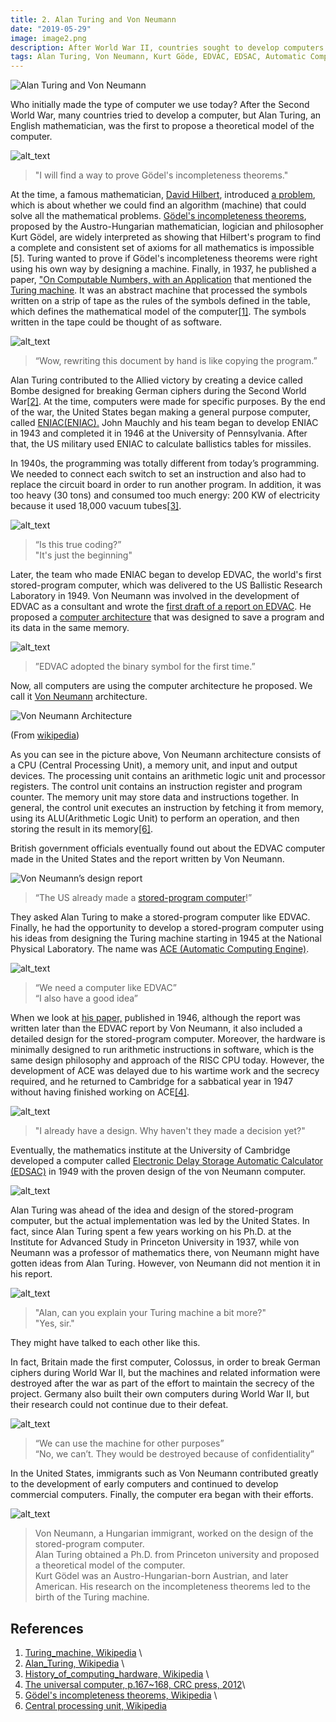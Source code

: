 ```yaml
---
title: 2. Alan Turing and Von Neumann
date: "2019-05-29"
image: image2.png
description: After World War II, countries sought to develop computers. Alan Turing first proposed a theoretical computer model, influencing the design of modern computing. He aimed to prove Gödel's incompleteness theorems by designing a theoretical machine, leading to the Turing machine concept. Concurrently, the U.S. developed ENIAC, a general-purpose computer, evolving into the EDVAC with Von Neumann's input, establishing the foundation for modern computer architecture...
tags: Alan Turing, Von Neumann, Kurt Göde, EDVAC, EDSAC, Automatic Computing Engine
---
```



![ Alan Turing and Von Neumann](images/image2.png " Alan Turing and Von Neumann size:70%")

Who initially made the type of computer we use today? After the Second World War,  many countries tried to develop a computer, but Alan Turing, an English mathematician, was the first to propose a theoretical model of the computer.


![alt_text](images/image13.png)
> "I will find a way to prove Gödel's incompleteness theorems."

At the time, a famous mathematician, [David Hilbert](https://en.wikipedia.org/wiki/David_Hilbert), introduced [a problem](https://en.wikipedia.org/wiki/Hilbert%27s_second_problem), which is about whether we could find an algorithm (machine) that could solve all the mathematical problems. [Gödel's incompleteness theorems](https://en.wikipedia.org/wiki/G%C3%B6del%27s_incompleteness_theorems), proposed by the Austro-Hungarian mathematician, logician and philosopher Kurt Gödel, are widely interpreted as showing that Hilbert's program to find a complete and consistent set of axioms for all mathematics is impossible [5]. Turing wanted to prove if Gödel's incompleteness theorems were right using his own way by designing a machine. Finally, in 1937, he published a paper, ["On Computable Numbers, with an Application](https://www.cs.virginia.edu/~robins/Turing_Paper_1936.pdf) that mentioned the [Turing machine](https://en.wikipedia.org/wiki/Turing_machine). It was an abstract machine that processed the symbols written on a strip of tape as the rules of the symbols defined in the table, which defines the mathematical model of the computer[&#91;1&#93;][1]. The symbols written in the tape could be thought of as software.

![alt_text](images/image8.png)
> “Wow, rewriting this document by hand is like copying the program.”

Alan Turing contributed to the Allied victory by creating a device called Bombe designed for breaking German ciphers during the Second World War[&lbrack;2&rbrack;][2]. At the time, computers were made for specific purposes. By the end of the war, the United States began making a general purpose computer, called [ENIAC(ENIAC).](https://ko.wikipedia.org/wiki/%EC%97%90%EB%8B%88%EC%95%85) John Mauchly and his team began to develop ENIAC in 1943 and completed it in 1946 at the University of Pennsylvania. After that, the US military used ENIAC to calculate ballistics tables for missiles.

In 1940s, the programming was totally different from today’s programming. We needed to connect each switch to set an instruction and also had to replace the circuit board in order to run another program. In addition, it was too heavy (30 tons) and consumed too much energy: 200 KW of electricity because it used 18,000 vacuum tubes[&lbrack;3&rbrack;][3].

![alt_text](images/image6.png)
> “Is this true coding?” \
> "It's just the beginning"

Later, the team who made ENIAC began to develop EDVAC, the world's first stored-program computer, which was delivered to the US Ballistic Research Laboratory in 1949. Von Neumann was involved in the development of EDVAC as a consultant and wrote the [first draft of a report on EDVAC](http://www.virtualtravelog.net/wp/wp-content/media/2003-08-TheFirstDraft.pdf). He proposed a [computer architecture](https://en.wikipedia.org/wiki/Computer_architecture) that was designed to save a program and its data in the same memory.

![alt_text](images/image1.png)
> ”EDVAC adopted the binary symbol for the first time.”

Now, all computers are using the computer architecture he proposed. We call it [Von Neumann](https://ko.wikipedia.org/wiki/%ED%8F%B0_%EB%85%B8%EC%9D%B4%EB%A7%8C_%EA%B5%AC%EC%A1%B0) architecture.


![Von Neumann Architecture](images/image5.png "Von Neumann Architecture")

(From [wikipedia](https://en.wikipedia.org/wiki/Von_Neumann_architecture#/media/File:Von_Neumann_Architecture.svg))

As you can see in the picture above, Von Neumann architecture consists of a CPU (Central Processing Unit), a memory unit, and input and output devices. The processing unit contains an arithmetic logic unit and processor registers. The control unit contains an instruction register and program counter. The memory unit may store data and instructions together. In general, the control unit executes an instruction by fetching it from memory, using its ALU(Arithmetic Logic Unit) to perform an operation, and then storing the result in its memory[&lbrack;6&rbrack;][6].

British government officials eventually found out about the EDVAC computer made in the United States and the report written by Von Neumann.

![Von Neumann’s design report](images/image11.png)
> “The US already made a [stored-program computer](https://en.wikipedia.org/wiki/Stored-program_computer)!”

They asked Alan Turing to make a stored-program computer like EDVAC. Finally, he had the opportunity to develop a stored-program computer using his ideas from ​designing the Turing machine starting in 1945 at the National Physical Laboratory. The name was [ACE (Automatic Computing Engine)](https://en.wikipedia.org/wiki/Automatic_Computing_Engine).


![alt_text](images/image7.png)
> “We need a computer like EDVAC” \
> “I also have a good idea”

When we look at [his paper,](https://www.amazon.com/Turings-Report-1946-Other-Papers/dp/0262031140) published in 1946, although the report was written later than the EDVAC report by Von Neumann, it also included a detailed design for the stored-program computer. Moreover, the hardware is minimally designed to run arithmetic instructions in software, which is the same design philosophy and approach of the RISC CPU today. However, the development of ACE was delayed due to his wartime work and the secrecy required, and he returned to Cambridge for a sabbatical year in 1947 without having finished working on ACE[&lbrack;4&rbrack;][4].


![alt_text](images/image3.png)
> "I already have a design. Why haven't they made a decision yet?"

Eventually, the mathematics institute at the University of Cambridge developed a computer called [Electronic Delay Storage Automatic Calculator (EDSAC)](https://ko.wikipedia.org/wiki/%EC%97%90%EB%93%9C%EC%82%AD) in 1949 with the proven design of the von Neumann computer.

![alt_text](images/image9.png)

Alan Turing was ahead of the idea and design of the stored-program computer, but the actual implementation was led by the United States. In fact, since Alan Turing spent a few years working on his Ph.D. at the Institute for Advanced Study in Princeton University in 1937, while von Neumann was a professor of mathematics there, von Neumann might have gotten ideas from Alan Turing. However, von Neumann did not mention it in his report.

![alt_text](images/image12.png)
> "Alan, can you explain your Turing machine a bit more?" \
> "Yes, sir."

They might have talked to each other like this.

In fact, Britain made the first computer, Colossus, in order to break German ciphers during World War II, but the machines and related information were destroyed after the war as part of the effort to maintain the secrecy of the project. Germany also built their own computers during World War II, but their research could not continue due to their defeat.

![alt_text](images/image10.png)
> “We can use the machine for other purposes” \
> “No, we can’t. They would be destroyed because of confidentiality”

In the United States, immigrants such as Von Neumann contributed greatly to the development of early computers and continued to develop commercial computers. Finally, the computer era began with their efforts.

![alt_text](images/image4.png)
> Von Neumann, a Hungarian immigrant, worked on the design of the stored-program computer. \
> Alan Turing obtained a Ph.D. from Princeton university and proposed a theoretical model of the computer. \
> Kurt Gödel was an Austro-Hungarian-born Austrian, and later American. His research on the incompleteness theorems led to the birth of the Turing machine.

## References

1. [Turing_machine, Wikipedia](https://en.wikipedia.org/wiki/Turing_machine) \
2. [Alan_Turing, Wikipedia](https://en.wikipedia.org/wiki/Alan_Turing) \
3. [History_of_computing_hardware, Wikipedia](https://en.wikipedia.org/wiki/History_of_computing_hardware) \
4. [The universal computer, p.167~168, CRC press, 2012](https://www.amazon.com/Universal-Computer-Road-Leibniz-Turing/dp/1466505192)\
5. [Gödel's incompleteness theorems, Wikipedia](https://en.wikipedia.org/wiki/G%C3%B6del%27s_incompleteness_theorems) \
6. [Central processing unit, Wikipedia](https://en.wikipedia.org/wiki/Central_processing_unit)


[1]: https://en.wikipedia.org/wiki/Turing_machine "Turing Machine, Wikipedia"
[2]: https://en.wikipedia.org/wiki/Alan_Turing "Alan_Turing, Wikipedia"
[3]: https://en.wikipedia.org/wiki/History_of_computing_hardware "History_of_computing_hardware, Wikipedia"
[4]: https://www.amazon.com/Universal-Computer-Road-Leibniz-Turing/dp/1466505192 "The universal computer, p.167~168, CRC press, 2012"
[6]: https://en.wikipedia.org/wiki/Central_processing_unit "Central processing unit, Wikipedia"
